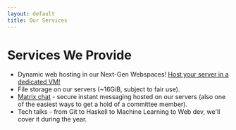 ```yaml
---
layout: default
title: Our Services
---
```



# Services We Provide

- Dynamic web hosting in our Next-Gen Webspaces! [Host your server in a dedicated VM!](https://docs.netsoc.ie)
- File storage on our servers (~16GiB, subject to fair use).
- [Matrix chat](https://matrix.netsoc.ie/) - secure instant messaging hosted on our servers (also one of the easiest ways to get a hold of a committee member).
- Tech talks - from Git to Haskell to Machine Learning to Web dev, we'll cover it during the year.
